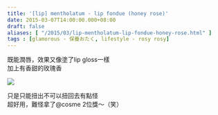 ```yaml
---
title: '[lip] mentholatum - lip fondue (honey rose)'
date: 2015-03-07T14:00:00.000+08:00
draft: false
aliases: [ "/2015/03/lip-mentholatum-lip-fondue-honey-rose.html" ]
tags : [glamorous - 保養おたく, lifestyle - rosy rosy]
---
```


既能潤唇，效果又像塗了lip gloss一樣  
加上有香甜的玫瑰香  

![](/images/mentholatumhoneyrose.jpg)

只是只能扭出不可以扭回去有點怪  
超好用，難怪拿了@cosme 2位獎～（笑）
